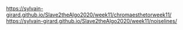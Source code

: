 
https://sylvain-girard.github.io/Slave2theAlgo2020/week11/chromaesthetorweek11/
https://sylvain-girard.github.io/Slave2theAlgo2020/week11/noiselines/
